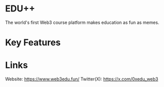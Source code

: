 # EDU++
The world's first Web3 course platform makes education as fun as memes.

# Key Features

# Links
Website: https://www.web3edu.fun/
Twitter(X): https://x.com/0xedu_web3
